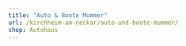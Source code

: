 ```yaml
---
title: "Auto & Boote Mummer"
url: /kirchheim-am-neckar/auto-und-boote-mummer/
shop: Autohaus
---
```

